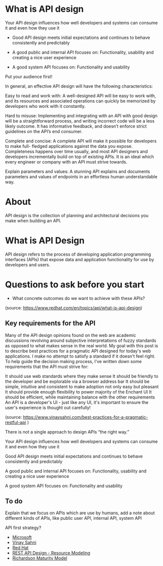 # What is API design

Your API design influences how well developers and systems can consume it and even how they use it

- Good API design meets initial expectations and continues to behave consistently and predictably

- A good public and internal API focuses on: Functionality, usability and creating a nice user experience

- A good system API focuses on: Functionality and usability

Put your audience first!

In general, an effective API design will have the following characteristics:

Easy to read and work with: A well-designed API will be easy to work with, and its resources and associated operations can quickly be memorized by developers who work with it constantly.

Hard to misuse: Implementing and integrating with an API with good design will be a straightforward process, and writing incorrect code will be a less likely outcome. It has informative feedback, and doesn’t enforce strict guidelines on the API’s end consumer.

Complete and concise: A complete API will make it possible for developers to make full- fledged applications against the data you expose. Completeness happens over time usually, and most API designers and developers incrementally build on top of existing APIs. It is an ideal which every engineer or company with an API must strive towards.

Explain parameters and values: A stunning API explains and documents parameters and values of endpoints in an effortless human understandable way.

# About

API design is the collection of planning and architectural decisions you make when building an API.

# What is API Design

API design refers to the process of developing application programming interfaces (APIs) that expose data and application functionality for use by developers and users.

# Questions to ask before you start

- What concrete outcomes do we want to achieve with these APIs?

(source: https://www.redhat.com/en/topics/api/what-is-api-design)

## Key requirements for the API
Many of the API design opinions found on the web are academic discussions revolving around subjective interpretations of fuzzy standards as opposed to what makes sense in the real world. My goal with this post is to describe best practices for a pragmatic API designed for today's web applications. I make no attempt to satisfy a standard if it doesn't feel right. To help guide the decision making process, I've written down some requirements that the API must strive for:

It should use web standards where they make sense
It should be friendly to the developer and be explorable via a browser address bar
It should be simple, intuitive and consistent to make adoption not only easy but pleasant
It should provide enough flexibility to power majority of the Enchant UI
It should be efficient, while maintaining balance with the other requirements
An API is a developer's UI - just like any UI, it's important to ensure the user's experience is thought out carefully!

(source: https://www.vinaysahni.com/best-practices-for-a-pragmatic-restful-api )

There is not a single approach to design APIs “the right way.”

Your API design influences how well developers and systems can consume it and even how they use it

Good API design meets initial expectations and continues to behave consistently and predictably

A good public and internal API focuses on: Functionality, usability and creating a nice user experience

A good system API focuses on: Functionality and usability

## To do

Explain that we focus on APIs which are use by humans, add a note about different kinds of APIs, like public user API, internal API, system API

API first strategy?

<RRead>

- [Microsoft](https://docs.microsoft.com/en-us/azure/architecture/best-practices/api-design)
- [Vinay Sahni](https://www.vinaysahni.com/)
- [Red Hat](https://www.redhat.com/en/topics/api/what-is-api-design)
- [REST API Design - Resource Modeling](https://www.thoughtworks.com/de/insights/blog/rest-api-design-resource-modeling)
- [Richardson Maturity Model](https://martinfowler.com/articles/richardsonMaturityModel.html)

</RRead>